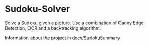 # Sudoku-Solver
Solve a Sudoku given a picture. Use a combination of Canny Edge Detection, OCR and a backtracking algorithm.

Information about the project in docs/SudokuSummary

